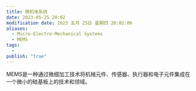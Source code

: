 ```yaml
---
title: 微机电系统
date: 2023-05-25 20:02
modification date: 2023 五月 25日 星期四 20:02:06
aliases:
  - Micro-Electro-Mechanical Systems
  - MEMS
tags:
  - 
publish: "true"
---
```


MEMS是一种通过微细加工技术将机械元件、传感器、执行器和电子元件集成在一个微小的硅基板上的技术和领域。
